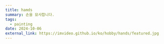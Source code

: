 ```yaml
---
title: hamds
summary: 손을 묘사합니다.
tags:
  - painting
date: 2024-10-06
external_link: https://imvideo.github.io/ko/hobby/hands/featured.jpg
---
```

